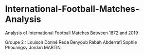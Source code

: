 # International-Football-Matches-Analysis
Analysis of International Football Matches Between 1872 and 2019

Groupe 2 :
Louison Donné
Reda Benyoub
Rabah Abderrafi
Sophie Phouangsy
Jordan MARTIN

